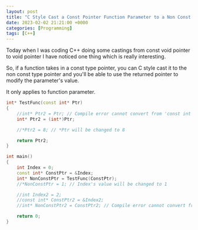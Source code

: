 ```yaml
---
layout: post
title: "C Style Cast a Const Pointer Function Parameter to a Non Const Pointer"
date: 2023-02-02 21:21:00 +0000
categories: [Programming]
tags: [C++]
---
```


Today when I was coding C++ doing some castings from const void pointer to void pointer I have noticed one thing which is really interesting.

So, if a function takes in a const type pointer, you can C style cast it to the non const type pointer and you'll be able to use the returned pointer to modify the parameter's value.

It only applies to function parameter.

```cpp
int* TestFunc(const int* Ptr)
{
    //int* Ptr2 = Ptr; // Compile error cannot convert from 'const int *' to 'int *'
	int* Ptr2 = (int*)Ptr;

	//*Ptr2 = 8; // *Ptr will be changed to 8

	return Ptr2;
}

int main()
{
	int Index = 0;
	const int* ConstPtr = &Index;
	int* NonConstPtr = TestFunc(ConstPtr);
	//*NonConstPtr = 1; // Index's value will be changed to 1

	//int Index2 = 2;
	//const int* ConstPtr2 = &Index2;
	//int* NonConstPtr2 = ConstPtr2; // Compile error cannot convert from 'const int *' to 'int *'

	return 0;
}
```